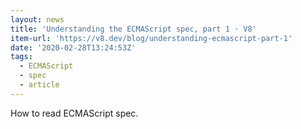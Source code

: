 ```yaml
---
layout: news
title: 'Understanding the ECMAScript spec, part 1 · V8'
item-url: 'https://v8.dev/blog/understanding-ecmascript-part-1'
date: '2020-02-28T13:24:53Z'
tags:
  - ECMAScript
  - spec
  - article
---
```

How to read ECMAScript spec.
